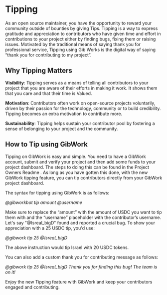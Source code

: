 # Tipping

As an open source maintainer, you have the opportunity to reward your community outside of bounties by giving Tips. Tipping is a way to express gratitude and appreciation to contributors who have given time and effort in contributions to your project either by finding bugs, fixing them or raising issues. Motivated by the traditional means of saying thank you for professional service, Tipping using Gib Works is the digital way of saying “thank you for contributing to my project”.

## Why Tipping Matters

**Visibility**: Tipping serves as a means of telling all contributors to your project that you are aware of their efforts in making it work. It shows them that you care and that their time is Valued.

**Motivation**: Contributors often work on open-source projects voluntarily, driven by their passion for the technology, community or to build credibility. Tipping becomes an extra motivation to contribute more.

**Sustainability**:  Tipping helps sustain your contributor pool  by fostering a sense of belonging to your project and the community. 

## How to Tip using GibWork

Tipping on GibWork is easy and simple. You need to have a GibWork account, submit and verify your project and then add some funds to your project dashboard. The steps to doing this can be found in the Project Owners Readme . As long as you have gotten this done, with the new GibWork tipping feature, you can tip contributors directly from your GibWork project dashboard. 

The syntax for tipping using GibWork is as follows:

*@gibworkbot tip amount @username*

Make sure to replace the “amount” with the amount of USDC you want to tip them with and the “username” placeholder with the contributor’s username. Let's say "@Isreal_bigD" found and reported a crucial bug. To show your appreciation with a 25 USDC tip, you'd use:

*@gibwork tip 25 @Isreal_bigD*

The above instruction would tip Israel with 20 USDC tokens.

You can also add a custom thank you for contributing message as follows:

*@gibwork tip 25 @Isreal_bigD Thank you for finding this bug! The team is on it!*

Enjoy the new Tipping feature with GibWork and keep your contributors engaged and contributing.
